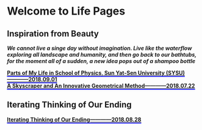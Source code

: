 # Welcome to Life Pages               
            
            

## Inspiration from Beauty             

**_We cannot live a singe day without imagination. Live like the waterflow exploring all landscape and humanity, and then go back to our bathtubs, for the moment all of a sudden, a new idea pops out of a shampoo bottle_**               
              
**[<span style="border-bottom:2px solid blue;">Parts of My Life in School of Physics, Sun Yat-Sen University (SYSU)————2018.09.01</span>](https://github.com/zhouchw5/interaction.github.io/blob/Life-in-SYSU/README.md)**                              
**[<span style="border-bottom:2px solid blue;">A Skyscraper and An Innovative Geometrical Method————2018.07.22</span>](https://github.com/zhouchw5/geometric.github.io/blob/master/README.md)**                
             
              
## Iterating Thinking of Our Ending          
**[<span style="border-bottom:2px solid blue;">Iterating Thinking of Our Ending————2018.08.28</span>](https://www.zhouchuwei.com/till_the_end.github.io/)**  



